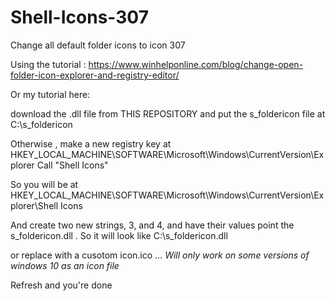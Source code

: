 # Shell-Icons-307
Change all default folder icons to icon 307

Using the tutorial :
https://www.winhelponline.com/blog/change-open-folder-icon-explorer-and-registry-editor/

Or my tutorial here:

download the .dll file from THIS REPOSITORY and put the s_foldericon file at C:\s_foldericon

Otherwise , make a new registry key at HKEY_LOCAL_MACHINE\SOFTWARE\Microsoft\Windows\CurrentVersion\Explorer 
Call "Shell Icons"

So you will be at HKEY_LOCAL_MACHINE\SOFTWARE\Microsoft\Windows\CurrentVersion\Explorer\Shell Icons

And create two new strings, 3, and 4, and have their values point the s_foldericon.dll . So it will look like C:\s_foldericon.dll

or replace with a cusotom icon.ico ... *Will only work on some versions of windows 10 as an icon file*

Refresh and you're done

